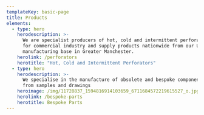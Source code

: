 ```yaml
---
templateKey: basic-page
title: Products
elements:
  - type: hero
    herodescription: >-
      We are specialist producers of hot, cold and intermittent perforators
      for commercial industry and supply products nationwide from our UK
      manufacturing base in Greater Manchester.
    herolink: /perforators
    herotitle: "Hot, Cold and Intermittent Perforators"
  - type: hero
    herodescription: >-
      We specialise in the manufacture of obsolete and bespoke components
      from samples and drawings
    heroimage: /img/11728837_1594816914103659_6711684572219615527_o.jpg
    herolink: /bespoke-parts
    herotitle: Bespoke Parts
---
```

